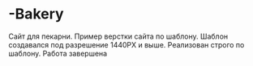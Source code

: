 # -Bakery
Сайт для пекарни.
Пример верстки сайта по шаблону.
Шаблон создавался под разрешение 1440PX и выше. Реализован строго по шаблону.
Работа завершена
